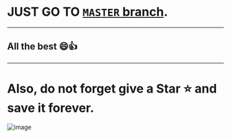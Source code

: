 # JUST GO TO [`MASTER` branch](https://github.com/adityaranjan2005/Aptitude-for-Engineers/tree/master). 

---

## All the best 😄👍

---

# Also, do not forget give a Star ⭐ and save it forever.

![image](https://github.com/user-attachments/assets/7fcdbe68-4fd6-4320-9376-a8716bec1c14)

